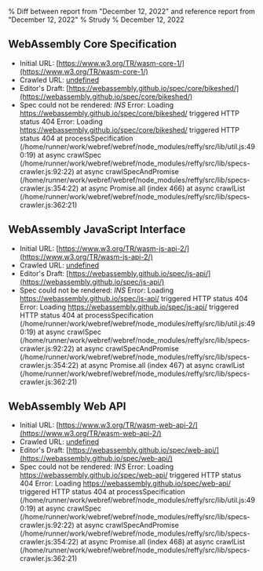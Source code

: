 % Diff between report from "December 12, 2022" and reference report from "December 12, 2022"
% Strudy
% December 12, 2022

## WebAssembly Core Specification

- Initial URL: [https://www.w3.org/TR/wasm-core-1/](https://www.w3.org/TR/wasm-core-1/)
- Crawled URL: [undefined](undefined)
- Editor's Draft: [https://webassembly.github.io/spec/core/bikeshed/](https://webassembly.github.io/spec/core/bikeshed/)
- Spec could not be rendered: *INS* Error: Loading https://webassembly.github.io/spec/core/bikeshed/ triggered HTTP status 404 Error: Loading https://webassembly.github.io/spec/core/bikeshed/ triggered HTTP status 404
    at processSpecification (/home/runner/work/webref/webref/node_modules/reffy/src/lib/util.js:490:19)
    at async crawlSpec (/home/runner/work/webref/webref/node_modules/reffy/src/lib/specs-crawler.js:92:22)
    at async crawlSpecAndPromise (/home/runner/work/webref/webref/node_modules/reffy/src/lib/specs-crawler.js:354:22)
    at async Promise.all (index 466)
    at async crawlList (/home/runner/work/webref/webref/node_modules/reffy/src/lib/specs-crawler.js:362:21)


## WebAssembly JavaScript Interface

- Initial URL: [https://www.w3.org/TR/wasm-js-api-2/](https://www.w3.org/TR/wasm-js-api-2/)
- Crawled URL: [undefined](undefined)
- Editor's Draft: [https://webassembly.github.io/spec/js-api/](https://webassembly.github.io/spec/js-api/)
- Spec could not be rendered: *INS* Error: Loading https://webassembly.github.io/spec/js-api/ triggered HTTP status 404 Error: Loading https://webassembly.github.io/spec/js-api/ triggered HTTP status 404
    at processSpecification (/home/runner/work/webref/webref/node_modules/reffy/src/lib/util.js:490:19)
    at async crawlSpec (/home/runner/work/webref/webref/node_modules/reffy/src/lib/specs-crawler.js:92:22)
    at async crawlSpecAndPromise (/home/runner/work/webref/webref/node_modules/reffy/src/lib/specs-crawler.js:354:22)
    at async Promise.all (index 467)
    at async crawlList (/home/runner/work/webref/webref/node_modules/reffy/src/lib/specs-crawler.js:362:21)


## WebAssembly Web API

- Initial URL: [https://www.w3.org/TR/wasm-web-api-2/](https://www.w3.org/TR/wasm-web-api-2/)
- Crawled URL: [undefined](undefined)
- Editor's Draft: [https://webassembly.github.io/spec/web-api/](https://webassembly.github.io/spec/web-api/)
- Spec could not be rendered: *INS* Error: Loading https://webassembly.github.io/spec/web-api/ triggered HTTP status 404 Error: Loading https://webassembly.github.io/spec/web-api/ triggered HTTP status 404
    at processSpecification (/home/runner/work/webref/webref/node_modules/reffy/src/lib/util.js:490:19)
    at async crawlSpec (/home/runner/work/webref/webref/node_modules/reffy/src/lib/specs-crawler.js:92:22)
    at async crawlSpecAndPromise (/home/runner/work/webref/webref/node_modules/reffy/src/lib/specs-crawler.js:354:22)
    at async Promise.all (index 468)
    at async crawlList (/home/runner/work/webref/webref/node_modules/reffy/src/lib/specs-crawler.js:362:21)




